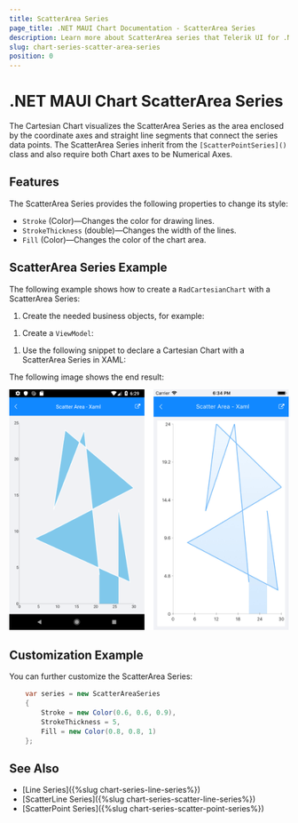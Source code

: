 ```yaml
---
title: ScatterArea Series
page_title: .NET MAUI Chart Documentation - ScatterArea Series
description: Learn more about ScatterArea series that Telerik UI for .NET MAUI Chart control visualize.
slug: chart-series-scatter-area-series
position: 0
---
```


# .NET MAUI Chart ScatterArea Series

The Cartesian Chart visualizes the ScatterArea Series as the area enclosed by the coordinate axes and straight line segments that connect the series data points. The ScatterArea Series inherit from the `[ScatterPointSeries]()` class and also require both Chart axes to be Numerical Axes.

## Features

The ScatterArea Series provides the following properties to change its style:

- `Stroke` (Color)&mdash;Changes the color for drawing lines.
- `StrokeThickness` (double)&mdash;Changes the width of the lines.
- `Fill` (Color)&mdash;Changes the color of the chart area.

## ScatterArea Series Example

The following example shows how to create a `RadCartesianChart` with a ScatterArea Series:

1. Create the needed business objects, for example:

 <snippet id='numerical-data-model' />


1. Create a `ViewModel`:

 <snippet id='chart-series-numerical-view-model' />


1. Use the following snippet to declare a Cartesian Chart with a ScatterArea Series in XAML:

 <snippet id='chart-series-scatterarea-xaml' />


The following image shows the end result:

![Basic ScatterAreaSeries](images/cartesian-scatter-area-series-basic-example.png)

## Customization Example

You can further customize the ScatterArea Series:

```C#
	var series = new ScatterAreaSeries
	{
		Stroke = new Color(0.6, 0.6, 0.9),
		StrokeThickness = 5,
		Fill = new Color(0.8, 0.8, 1)
	};
```

## See Also

- [Line Series]({%slug chart-series-line-series%})
- [ScatterLine Series]({%slug chart-series-scatter-line-series%})
- [ScatterPoint Series]({%slug chart-series-scatter-point-series%})
